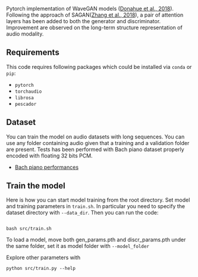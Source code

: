 Pytorch implementation of WaveGAN models ([Donahue et al., 2018](https://arxiv.org/pdf/1802.04208.pdf)).
Following the approach of SAGAN([Zhang et al., 2018](https://arxiv.org/pdf/1805.08318.pdf)), a pair of attention layers has been added to both the generator and discriminator. Improvement are observed on the long-term structure representation of audio modality.

## Requirements
This code requires following packages which could be installed via `conda` or `pip`:

* `pytorch`
* `torchaudio`
* `librosa`
* `pescador`


## Dataset

You can train the model on audio datasets with long sequences. You can use any folder containing audio given that a training and a validation folder are present.
Tests has been performed with Bach piano dataset properly encoded with floating 32 bits PCM.

- [Bach piano performances](http://deepyeti.ucsd.edu/cdonahue/wavegan/data/mancini_piano.tar.gz)

## Train the model

Here is how you can start model training from the root directory. Set model and training parameters in `train.sh`. In particular you need to specify the dataset directory with `--data_dir`. Then you can run the code:

```

bash src/train.sh
```

To load a model, move both gen_params.pth and discr_params.pth under the same folder, set it as model folder with `--model_folder`

Explore other parameters with
```
python src/train.py --help
```


